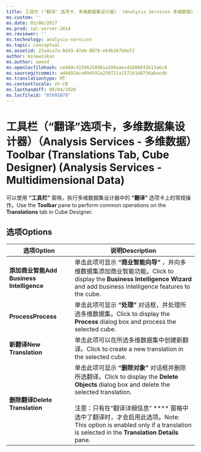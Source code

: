 ```yaml
---
title: 工具栏 ("翻译" 选项卡、多维数据集设计器)  (Analysis Services 多维数据) |Microsoft Docs
ms.custom: ''
ms.date: 03/06/2017
ms.prod: sql-server-2014
ms.reviewer: ''
ms.technology: analysis-services
ms.topic: conceptual
ms.assetid: 22a4ca7a-0d43-47eb-8078-eb4b167b6e72
author: minewiskan
ms.author: owend
ms.openlocfilehash: ce669c415962589b1a289aaec41b08033b13a6c8
ms.sourcegitcommit: ad4d92dce894592a259721a1571b1d8736abacdb
ms.translationtype: MT
ms.contentlocale: zh-CN
ms.lasthandoff: 08/04/2020
ms.locfileid: "87691879"
---
```

# <a name="toolbar-translations-tab-cube-designer-analysis-services---multidimensional-data"></a><span data-ttu-id="d68ac-102">工具栏（“翻译”选项卡，多维数据集设计器）（Analysis Services - 多维数据）</span><span class="sxs-lookup"><span data-stu-id="d68ac-102">Toolbar (Translations Tab, Cube Designer) (Analysis Services - Multidimensional Data)</span></span>
  <span data-ttu-id="d68ac-103">可以使用 **“工具栏”** 窗格，执行多维数据集设计器中的 **“翻译”** 选项卡上的常规操作。</span><span class="sxs-lookup"><span data-stu-id="d68ac-103">Use the **Toolbar** pane to perform common operations on the **Translations** tab in Cube Designer.</span></span>  
  
## <a name="options"></a><span data-ttu-id="d68ac-104">选项</span><span class="sxs-lookup"><span data-stu-id="d68ac-104">Options</span></span>  
  
|<span data-ttu-id="d68ac-105">选项</span><span class="sxs-lookup"><span data-stu-id="d68ac-105">Option</span></span>|<span data-ttu-id="d68ac-106">说明</span><span class="sxs-lookup"><span data-stu-id="d68ac-106">Description</span></span>|  
|------------|-----------------|  
|<span data-ttu-id="d68ac-107">**添加商业智能**</span><span class="sxs-lookup"><span data-stu-id="d68ac-107">**Add Business Intelligence**</span></span>|<span data-ttu-id="d68ac-108">单击此项可显示 **“商业智能向导”** ，并向多维数据集添加商业智能功能。</span><span class="sxs-lookup"><span data-stu-id="d68ac-108">Click to display the **Business Intelligence Wizard** and add business intelligence features to the cube.</span></span>|  
|<span data-ttu-id="d68ac-109">**Process**</span><span class="sxs-lookup"><span data-stu-id="d68ac-109">**Process**</span></span>|<span data-ttu-id="d68ac-110">单击此项可显示 **“处理”** 对话框，并处理所选多维数据集。</span><span class="sxs-lookup"><span data-stu-id="d68ac-110">Click to display the **Process** dialog box and process the selected cube.</span></span>|  
|<span data-ttu-id="d68ac-111">**新翻译**</span><span class="sxs-lookup"><span data-stu-id="d68ac-111">**New Translation**</span></span>|<span data-ttu-id="d68ac-112">单击此项可以在所选多维数据集中创建新翻译。</span><span class="sxs-lookup"><span data-stu-id="d68ac-112">Click to create a new translation in the selected cube.</span></span>|  
|<span data-ttu-id="d68ac-113">**删除翻译**</span><span class="sxs-lookup"><span data-stu-id="d68ac-113">**Delete Translation**</span></span>|<span data-ttu-id="d68ac-114">单击此项可显示 **“删除对象”** 对话框并删除所选翻译。</span><span class="sxs-lookup"><span data-stu-id="d68ac-114">Click to display the **Delete Objects** dialog box and delete the selected translation.</span></span><br /><br /> <span data-ttu-id="d68ac-115">注意：只有在“翻译详细信息” \*\*\*\* 窗格中选中了翻译时，才会启用此选项。</span><span class="sxs-lookup"><span data-stu-id="d68ac-115">Note: This option is enabled only if a translation is selected in the **Translation Details** pane.</span></span>|  
  
  
